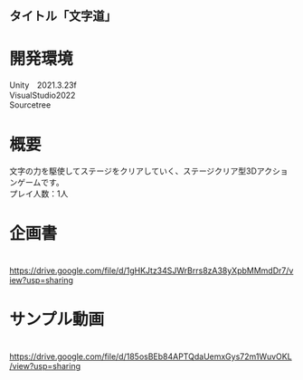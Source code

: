 ## タイトル「文字道」
# 開発環境
Unity　2021.3.23f
<br> VisualStudio2022 
<br> Sourcetree
# 概要
文字の力を駆使してステージをクリアしていく、ステージクリア型3Dアクションゲームです。
<br>プレイ人数：1人

# 企画書
　https://drive.google.com/file/d/1gHKJtz34SJWrBrrs8zA38yXpbMMmdDr7/view?usp=sharing
 
# サンプル動画
　https://drive.google.com/file/d/185osBEb84APTQdaUemxGys72m1WuvOKL/view?usp=sharing
